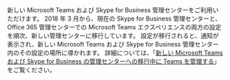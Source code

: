 新しい Microsoft Teams および Skype for Business 管理センターをご利用いただけます。 2018 年 3 月から、現在の Skype for Business 管理センターと、Office 365 管理センターでの Microsoft Teams エクスペリエンスの両方の設定を順次、新しい管理センターに移行しています。 設定が移行されると、通知が表示され、新しい Microsoft Teams および Skype for Business 管理センター内のその設定の場所に導かれます。 詳細については、「[新しい Microsoft Teams および Skype for Business の管理センターへの移行中に Teams を管理する](../manage-teams-skypeforbusiness-admin-center.md)」をご覧ください。
